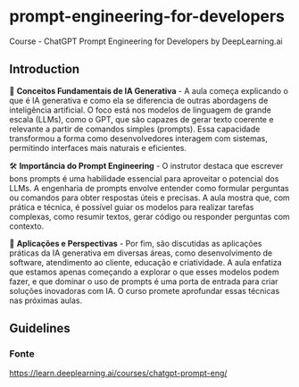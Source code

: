 # prompt-engineering-for-developers

Course - ChatGPT Prompt Engineering for Developers by DeepLearning.ai

## Introduction

🧠 **Conceitos Fundamentais de IA Generativa**  - A aula começa explicando o que é IA generativa e como ela se diferencia de outras abordagens de inteligência artificial. O foco está nos modelos de linguagem de grande escala (LLMs), como o GPT, que são capazes de gerar texto coerente e relevante a partir de comandos simples (prompts). Essa capacidade transformou a forma como desenvolvedores interagem com sistemas, permitindo interfaces mais naturais e eficientes.

🛠️ **Importância do Prompt Engineering** -  O instrutor destaca que escrever bons prompts é uma habilidade essencial para aproveitar o potencial dos LLMs. A engenharia de prompts envolve entender como formular perguntas ou comandos para obter respostas úteis e precisas. A aula mostra que, com prática e técnica, é possível guiar os modelos para realizar tarefas complexas, como resumir textos, gerar código ou responder perguntas com contexto.

🚀 **Aplicações e Perspectivas** -  Por fim, são discutidas as aplicações práticas da IA generativa em diversas áreas, como desenvolvimento de software, atendimento ao cliente, educação e criatividade. A aula enfatiza que estamos apenas começando a explorar o que esses modelos podem fazer, e que dominar o uso de prompts é uma porta de entrada para criar soluções inovadoras com IA. O curso promete aprofundar essas técnicas nas próximas aulas.

## Guidelines


### Fonte

https://learn.deeplearning.ai/courses/chatgpt-prompt-eng/